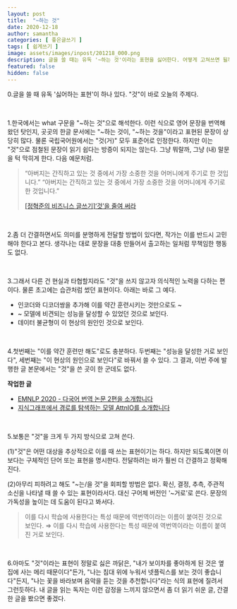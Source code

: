 ```yaml
---
layout: post
title:  "~하는 것"
date: 2020-12-18
author: samantha
categories: [ 좋은글쓰기 ]
tags: [ 쉽게쓰기 ]
image: assets/images/inpost/201218_000.png
description: 글을 쓸 때는 유독 '~하는 것'이라는 표현을 싫어한다. 어떻게 고쳐쓰면 될까?
featured: false
hidden: false
---
```


0.글을 쓸 때 유독 '싫어하는 표현'이 하나 있다. "것"이 바로 오늘의 주제다.

<br/>

1.한국에서는 what 구문을 "~하는 것"으로 해석한다. 이런 식으로 영어 문장을 번역해왔던 탓인지, 곳곳의 한글 문서에는 "~하는 것이, "~하는 것을"이라고 표현된 문장이 상당히 많다. 물론 국립국어원에서는 "것(거)" 모두 표준어로 인정한다. 하지만 이는 "것"으로 점철된 문장이 읽기 쉽다는 방증이 되지는 않는다. 그냥 뭐랄까, 그냥 (내) 말문을 턱 막히게 한다. 다음 예문처럼.

> “아버지는 간직하고 있는 것 중에서 가장 소중한 것을 어머니에게 주기로 한 것입니다.” “아버지는 간직하고 있는 것 중에서 가장 소중한 것을 어머니에게 주기로 한 것입니다.”
> 
> [[정혁준의 비즈니스 글쓰기]‘것’을 줄여 써라](http://www.hani.co.kr/arti/economy/economy_general/878136.html)

<br/>

2.좀 더 간결하면서도 의미를 분명하게 전달할 방법이 있다면, 작가는 이를 반드시 고민해야 한다고 본다. 생각나는 대로 문장을 대충 만들어서 출고하는 일처럼 무책임한 행동도 없다.

<br/>

3.그래서 다른 건 현실과 타협할지라도 "것"을 쓰지 않고자 의식적인 노력을 다하는 편이다. 물론 초고에는 습관처럼 썼던 표현이다. 아래는 바로 그 예다.

- 인코더와 디코더쌍을 추가해 이를 약간 훈련시키는 것만으로도 ~
- ~ 모델에 비견되는 성능을 달성할 수 있었던 것으로 보인다.
- 데이터 불균형이 이 현상의 원인인 것으로 보인다.

<br/>

4.첫번째는 "이를 약간 훈련만 해도"로도 충분하다. 두번째는 "성능을 달성한 거로 보인다", 세번째는 "이 현상의 원인으로 보인다"로 바꿔서 쓸 수 있다. 그 결과, 이번 주에 발행한 글 본문에서는 "것"을 쓴 곳이 한 군데도 없다.

**작업한 글**
- [EMNLP 2020 - 다국어 번역 논문 2편을 소개합니다](https://bit.ly/3ahJUxB)
- [지식그래프에서 경로를 탐색하는 모델 AttnIO를 소개합니다](https://bit.ly/381XaU5)

<br/>

5.보통은 "것"을 크게 두 가지 방식으로 고쳐 쓴다.

(1)"것"은 어떤 대상을 추상적으로 이를 때 쓰는 표현이기는 하다. 하지만 되도록이면 이보다는 구체적인 단어 또는 표현을 명시한다. 전달하려는 바가 훨씬 더 간결하고 정확해진다.

(2)아무리 피하려고 해도 "~는/을 것"을 회피할 방법은 없다. 확신, 결정, 추측, 주관적 소신을 나타낼 때 쓸 수 있는 표현이라서다. 대신 구어체 버전인 '~거로'로 쓴다. 문장의 가독성을 높이는 데 도움이 된다고 봐서다.

> 이를 다시 학습에 사용한다는 특성 때문에 역번역이라는 이름이 붙여진 것으로 보인다. ⇒ 이를 다시 학습에 사용한다는 특성 때문에 역번역이라는 이름이 붙여진 거로 보인다.

<br/>

6.아마도 "것"이라는 표현이 정말로 싫은 까닭은, "내가 보이차를 좋아하게 된 것은 옆집에 사는 메리 때문이다"든가, "나는 침대 위에 누워서 넷플릭스를 보는 것이 좋습니다"든지, "나는 꽃을 바라보며 음악을 듣는 것을 추천합니다"라는 식의 표현에 질려서 그런듯하다. 내 글을 읽는 독자는 이런 감정을 느끼지 않으면서 좀 더 읽기 쉬운 글, 간결한 글을 봤으면 좋겠다.

<br/>
